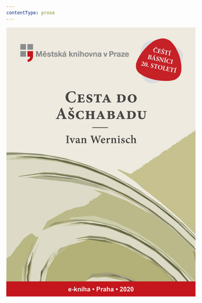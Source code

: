 ```yaml
---
contentType: prose
---
```


![obalka_cesta_do_aschabadu.jpg](./resources/obalka_cesta_do_aschab_fmt.jpeg)

